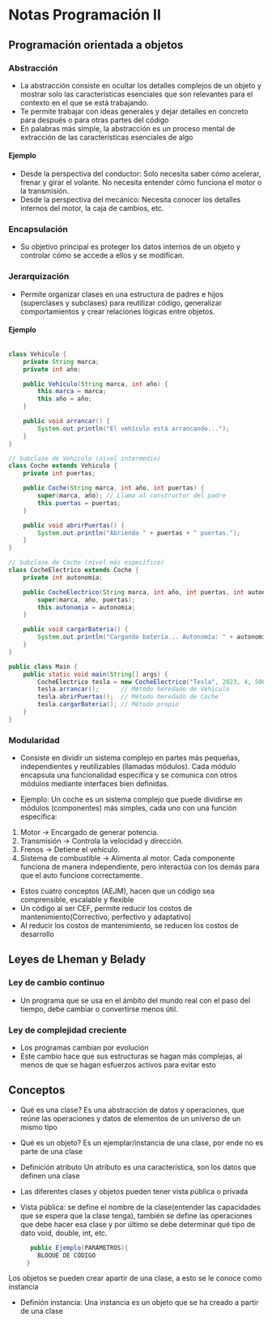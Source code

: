 # Notas Programación II

## Programación orientada a objetos

### Abstracción

- La abstracción consiste en ocultar los detalles complejos de un objeto y mostrar solo las características esenciales que son relevantes para el contexto en el que se está trabajando.
- Te permite trabajar con ideas generales y dejar detalles en concreto para después o para otras partes del código
- En palabras más simple, la abstracción es un proceso mental de extracción de las características esenciales de algo

#### Ejemplo

- Desde la perspectiva del conductor: Solo necesita saber cómo acelerar, frenar y girar el volante. No necesita entender cómo funciona el motor o la transmisión.
- Desde la perspectiva del mecánico: Necesita conocer los detalles internos del motor, la caja de cambios, etc.

### Encapsulación

- Su objetivo principal es proteger los datos internos de un objeto y controlar cómo se accede a ellos y se modifican.

### Jerarquización

- Permite organizar clases en una estructura de padres e hijos (superclases y subclases) para reutilizar código, generalizar comportamientos y crear relaciones lógicas entre objetos.

#### Ejemplo

```java

class Vehiculo {
    private String marca;
    private int año;

    public Vehiculo(String marca, int año) {
        this.marca = marca;
        this.año = año;
    }

    public void arrancar() {
        System.out.println("El vehículo está arrancando...");
    }
}

// Subclase de Vehiculo (nivel intermedio)
class Coche extends Vehiculo {
    private int puertas;

    public Coche(String marca, int año, int puertas) {
        super(marca, año); // Llama al constructor del padre
        this.puertas = puertas;
    }

    public void abrirPuertas() {
        System.out.println("Abriendo " + puertas + " puertas.");
    }
}

// Subclase de Coche (nivel más específico)
class CocheElectrico extends Coche {
    private int autonomia;

    public CocheElectrico(String marca, int año, int puertas, int autonomia) {
        super(marca, año, puertas);
        this.autonomia = autonomia;
    }

    public void cargarBateria() {
        System.out.println("Cargando batería... Autonomía: " + autonomia + " km");
    }
}

public class Main {
    public static void main(String[] args) {
        CocheElectrico tesla = new CocheElectrico("Tesla", 2023, 4, 500);
        tesla.arrancar();      // Método heredado de Vehiculo
        tesla.abrirPuertas();  // Método heredado de Coche
        tesla.cargarBateria(); // Método propio
    }
}
```

### Modularidad

- Consiste en dividir un sistema complejo en partes más pequeñas, independientes y reutilizables (llamadas módulos). Cada módulo encapsula una funcionalidad específica y se comunica con otros módulos mediante interfaces bien definidas.

- Ejemplo:
  Un coche es un sistema complejo que puede dividirse en módulos (componentes) más simples, cada uno con una función específica:

1. Motor → Encargado de generar potencia.
2. Transmisión → Controla la velocidad y dirección.
3. Frenos → Detiene el vehículo.
4. Sistema de combustible → Alimenta al motor.
   Cada componente funciona de manera independiente, pero interactúa con los demás para que el auto funcione correctamente.

- Estos cuatro conceptos (AEJM), hacen que un código sea comprensible, escalable y flexible
- Un código al ser CEF, permite reducir los costos de mantenimiento(Correctivo, perfectivo y adaptativo)
- Al reducir los costos de mantenimiento, se reducen los costos de desarrollo

## Leyes de Lheman y Belady

### Ley de cambio continuo

- Un programa que se usa en el ámbito del mundo real con el paso del tiempo, debe cambiar o convertirse menos útil.

### Ley de complejidad creciente

- Los programas cambian por evolución
- Este cambio hace que sus estructuras se hagan más complejas, al menos de que se hagan esfuerzos activos para evitar esto

## Conceptos

- Qué es una clase?
  Es una abstracción de datos y operaciones, que reúne las operaciones y datos de elementos de un universo de un mismo tipo

- Qué es un objeto?
  Es un ejemplar/instancia de una clase, por ende no es parte de una clase

- Definición atributo
  Un atributo es una característica, son los datos que definen una clase

- Las diferentes clases y objetos pueden tener vista pública o privada
- Vista pública: se define el nombre de la clase(entender las capacidades que se espera que la clase tenga), también se define las operaciones que debe hacer esa clase y por último se debe determinar qué tipo de dato void, double, int, etc.

```java
      public Ejemplo(PARÁMETROS){
        BLOQUE DE CÓDIGO
     }
```

Los objetos se pueden crear apartir de una clase, a esto se le conoce como instancia

- Definión instancia:
  Una instancia es un objeto que se ha creado a partir de una clase
